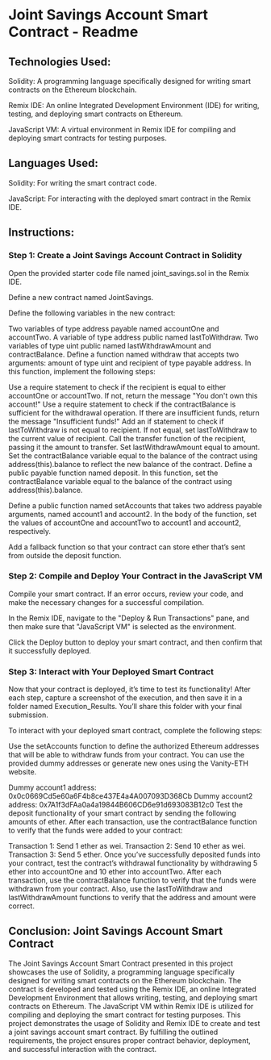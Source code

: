 # Joint Savings Account Smart Contract - Readme

## Technologies Used:
Solidity: A programming language specifically designed for writing smart contracts on the Ethereum blockchain.

Remix IDE: An online Integrated Development Environment (IDE) for writing, testing, and deploying smart contracts on Ethereum.

JavaScript VM: A virtual environment in Remix IDE for compiling and deploying smart contracts for testing purposes.

## Languages Used:
Solidity: For writing the smart contract code.

JavaScript: For interacting with the deployed smart contract in the Remix IDE.

## Instructions:

### Step 1: Create a Joint Savings Account Contract in Solidity
Open the provided starter code file named joint_savings.sol in the Remix IDE.

Define a new contract named JointSavings.

Define the following variables in the new contract:

Two variables of type address payable named accountOne and accountTwo.
A variable of type address public named lastToWithdraw.
Two variables of type uint public named lastWithdrawAmount and contractBalance.
Define a function named withdraw that accepts two arguments: amount of type uint and recipient of type payable address. In this function, implement the following steps:

Use a require statement to check if the recipient is equal to either accountOne or accountTwo. If not, return the message "You don't own this account!"
Use a require statement to check if the contractBalance is sufficient for the withdrawal operation. If there are insufficient funds, return the message "Insufficient funds!"
Add an if statement to check if lastToWithdraw is not equal to recipient. If not equal, set lastToWithdraw to the current value of recipient.
Call the transfer function of the recipient, passing it the amount to transfer.
Set lastWithdrawAmount equal to amount.
Set the contractBalance variable equal to the balance of the contract using address(this).balance to reflect the new balance of the contract.
Define a public payable function named deposit. In this function, set the contractBalance variable equal to the balance of the contract using address(this).balance.

Define a public function named setAccounts that takes two address payable arguments, named account1 and account2. In the body of the function, set the values of accountOne and accountTwo to account1 and account2, respectively.

Add a fallback function so that your contract can store ether that’s sent from outside the deposit function.

### Step 2: Compile and Deploy Your Contract in the JavaScript VM
Compile your smart contract. If an error occurs, review your code, and make the necessary changes for a successful compilation.

In the Remix IDE, navigate to the "Deploy & Run Transactions" pane, and then make sure that "JavaScript VM" is selected as the environment.

Click the Deploy button to deploy your smart contract, and then confirm that it successfully deployed.

### Step 3: Interact with Your Deployed Smart Contract
Now that your contract is deployed, it’s time to test its functionality! After each step, capture a screenshot of the execution, and then save it in a folder named Execution_Results. You’ll share this folder with your final submission.

To interact with your deployed smart contract, complete the following steps:

Use the setAccounts function to define the authorized Ethereum addresses that will be able to withdraw funds from your contract. You can use the provided dummy addresses or generate new ones using the Vanity-ETH website.

Dummy account1 address: 0x0c0669Cd5e60a6F4b8ce437E4a4A007093D368Cb
Dummy account2 address: 0x7A1f3dFAa0a4a19844B606CD6e91d693083B12c0
Test the deposit functionality of your smart contract by sending the following amounts of ether. After each transaction, use the contractBalance function to verify that the funds were added to your contract:

Transaction 1: Send 1 ether as wei.
Transaction 2: Send 10 ether as wei.
Transaction 3: Send 5 ether.
Once you’ve successfully deposited funds into your contract, test the contract’s withdrawal functionality by withdrawing 5 ether into accountOne and 10 ether into accountTwo. After each transaction, use the contractBalance function to verify that the funds were withdrawn from your contract. Also, use the lastToWithdraw and lastWithdrawAmount functions to verify that the address and amount were correct.

## Conclusion: Joint Savings Account Smart Contract

The Joint Savings Account Smart Contract presented in this project showcases the use of Solidity, a programming language specifically designed for writing smart contracts on the Ethereum blockchain. The contract is developed and tested using the Remix IDE, an online Integrated Development Environment that allows writing, testing, and deploying smart contracts on Ethereum. The JavaScript VM within Remix IDE is utilized for compiling and deploying the smart contract for testing purposes. This project demonstrates the usage of Solidity and Remix IDE to create and test a joint savings account smart contract. By fulfilling the outlined requirements, the project ensures proper contract behavior, deployment, and successful interaction with the contract.
